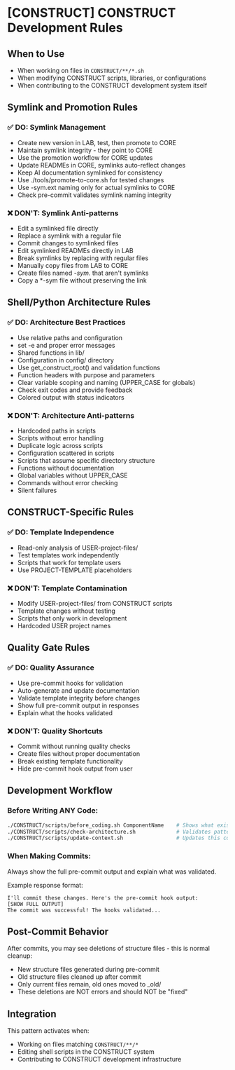 # [CONSTRUCT] CONSTRUCT Development Rules

## When to Use
- When working on files in `CONSTRUCT/**/*.sh`
- When modifying CONSTRUCT scripts, libraries, or configurations
- When contributing to the CONSTRUCT development system itself

## Symlink and Promotion Rules

### ✅ DO: Symlink Management
- Create new version in LAB, test, then promote to CORE
- Maintain symlink integrity - they point to CORE
- Use the promotion workflow for CORE updates
- Update READMEs in CORE, symlinks auto-reflect changes
- Keep AI documentation symlinked for consistency
- Use ./tools/promote-to-core.sh for tested changes
- Use -sym.ext naming only for actual symlinks to CORE
- Check pre-commit validates symlink naming integrity

### ❌ DON'T: Symlink Anti-patterns
- Edit a symlinked file directly
- Replace a symlink with a regular file
- Commit changes to symlinked files
- Edit symlinked READMEs directly in LAB
- Break symlinks by replacing with regular files
- Manually copy files from LAB to CORE
- Create files named *-sym.* that aren't symlinks
- Copy a *-sym file without preserving the link

## Shell/Python Architecture Rules

### ✅ DO: Architecture Best Practices
- Use relative paths and configuration
- set -e and proper error messages
- Shared functions in lib/
- Configuration in config/ directory
- Use get_construct_root() and validation functions
- Function headers with purpose and parameters
- Clear variable scoping and naming (UPPER_CASE for globals)
- Check exit codes and provide feedback
- Colored output with status indicators

### ❌ DON'T: Architecture Anti-patterns
- Hardcoded paths in scripts
- Scripts without error handling
- Duplicate logic across scripts
- Configuration scattered in scripts
- Scripts that assume specific directory structure
- Functions without documentation
- Global variables without UPPER_CASE
- Commands without error checking
- Silent failures

## CONSTRUCT-Specific Rules

### ✅ DO: Template Independence
- Read-only analysis of USER-project-files/
- Test templates work independently
- Scripts that work for template users
- Use PROJECT-TEMPLATE placeholders

### ❌ DON'T: Template Contamination
- Modify USER-project-files/ from CONSTRUCT scripts
- Template changes without testing
- Scripts that only work in development
- Hardcoded USER project names

## Quality Gate Rules

### ✅ DO: Quality Assurance
- Use pre-commit hooks for validation
- Auto-generate and update documentation
- Validate template integrity before changes
- Show full pre-commit output in responses
- Explain what the hooks validated

### ❌ DON'T: Quality Shortcuts
- Commit without running quality checks
- Create files without proper documentation
- Break existing template functionality
- Hide pre-commit hook output from user

## Development Workflow

### Before Writing ANY Code:
```bash
./CONSTRUCT/scripts/before_coding.sh ComponentName    # Shows what exists
./CONSTRUCT/scripts/check-architecture.sh             # Validates patterns
./CONSTRUCT/scripts/update-context.sh                 # Updates this context
```

### When Making Commits:
Always show the full pre-commit output and explain what was validated.

Example response format:
```
I'll commit these changes. Here's the pre-commit hook output:
[SHOW FULL OUTPUT]
The commit was successful! The hooks validated...
```

## Post-Commit Behavior
After commits, you may see deletions of structure files - this is normal cleanup:
- New structure files generated during pre-commit
- Old structure files cleaned up after commit
- Only current files remain, old ones moved to _old/
- These deletions are NOT errors and should NOT be "fixed"

## Integration
This pattern activates when:
- Working on files matching `CONSTRUCT/**/*`
- Editing shell scripts in the CONSTRUCT system
- Contributing to CONSTRUCT development infrastructure